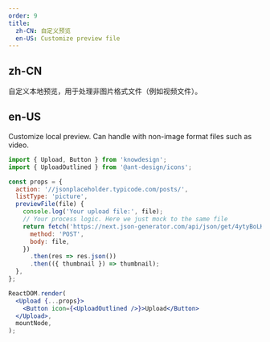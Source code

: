 ```yaml
---
order: 9
title:
  zh-CN: 自定义预览
  en-US: Customize preview file
---
```


## zh-CN

自定义本地预览，用于处理非图片格式文件（例如视频文件）。

## en-US

Customize local preview. Can handle with non-image format files such as video.

```jsx
import { Upload, Button } from 'knowdesign';
import { UploadOutlined } from '@ant-design/icons';

const props = {
  action: '//jsonplaceholder.typicode.com/posts/',
  listType: 'picture',
  previewFile(file) {
    console.log('Your upload file:', file);
    // Your process logic. Here we just mock to the same file
    return fetch('https://next.json-generator.com/api/json/get/4ytyBoLK8', {
      method: 'POST',
      body: file,
    })
      .then(res => res.json())
      .then(({ thumbnail }) => thumbnail);
  },
};

ReactDOM.render(
  <Upload {...props}>
    <Button icon={<UploadOutlined />}>Upload</Button>
  </Upload>,
  mountNode,
);
```
